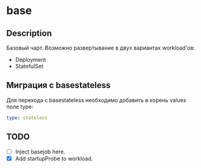 # base

## Description

Базовый чарт. Возможно развертывание в двух вариантах workload'ов:

- Deployment
- StatefulSet

## Миграция с basestateless

Для перехода с basestateless необходимо добавить в корень values поле type:

```yaml
type: stateless
```

## TODO

- [ ] Inject basejob here.
- [x] Add startupProbe to workload.
